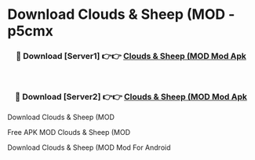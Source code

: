 # Download Clouds & Sheep (MOD - p5cmx



<div align="center">
<h3>🔴 Download [Server1] 👉👉 <a href="https://momento.my/?title=Clouds_&_Sheep_(MOD">Clouds & Sheep (MOD Mod Apk</a></h3><br>

<h3>🔴 Download [Server2] 👉👉 <a href="https://momento.my/?title=Clouds_&_Sheep_(MOD">Clouds & Sheep (MOD Mod Apk</a></h3>
</div>



Download Clouds & Sheep (MOD 

Free APK MOD Clouds & Sheep (MOD 

Download Clouds & Sheep (MOD Mod For Android
